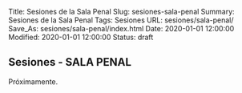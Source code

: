 Title: Sesiones de la Sala Penal
Slug: sesiones-sala-penal
Summary: Sesiones de la Sala Penal
Tags: Sesiones
URL: sesiones/sala-penal/
Save_As: sesiones/sala-penal/index.html
Date: 2020-01-01 12:00:00
Modified: 2020-01-01 12:00:00
Status: draft

## Sesiones - SALA PENAL

Próximamente.



